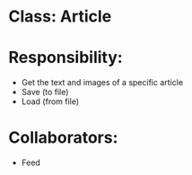 # Class: Article

# Responsibility:

- Get the text and images of a specific article
- Save (to file)
- Load (from file)

# Collaborators:

- Feed
